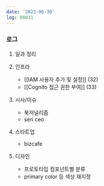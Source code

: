 ```yaml
---
date: '2023-06-30'
log: 00031
---
```


### 로그

1. 일과 정리

2. 인프라
	- [[IAM 사용자 추가 및 설정]] (32)
	- [[Cognito 접근 권한 부여]] (33)

3. 시사/이슈
	- 북저널리즘
	- seri ceo


4. 스타트업
	- bizcafe


5. 디자인
	- 프로토타입 컴포넌트별 분류
	- primary color 등 색상 재지정